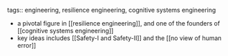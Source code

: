 tags:: engineering, resilience engineering, cognitive systems engineering

- a pivotal figure in [[resilience engineering]], and one of the founders of [[cognitive systems engineering]]
- key ideas includes [[Safety-I and Safety-II]] and the [[no view of human error]]